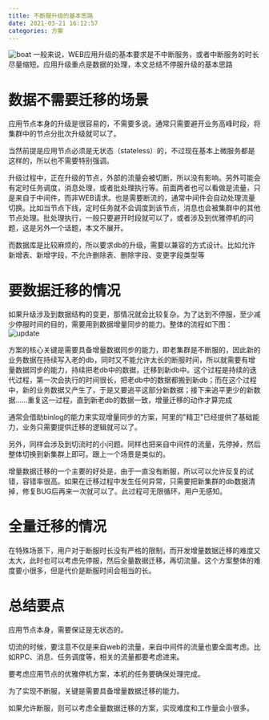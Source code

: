 ```yaml
---
title: 不断服升级的基本思路
date: 2021-03-21 16:12:57
categories: 方案
---
```

![boat](http://pic.kyfxbl.com/boat.jpg)
一般来说，WEB应用升级的基本要求是不中断服务，或者中断服务的时长尽量缩短。应用升级重点是数据的处理，本文总结不停服升级的基本思路
<!--more-->

# 数据不需要迁移的场景

应用节点本身的升级是很容易的，不需要多说。通常只需要避开业务高峰时段，将集群中的节点分批次升级就可以了。

当然前提是应用节点必须是无状态（stateless）的，不过现在基本上微服务都是这样的，所以也不需要特别强调。

升级过程中，正在升级的节点，外部的流量会被切断，所以没有影响。另外可能会有定时任务调度，消息处理，或者批处理执行等。前面两者也可以看做是流量，只是来自于中间件，而非WEB请求。也是需要断流的，通常中间件会自动处理流量切换。比如当节点下线，定时任务就不会调度到该节点，消息也会被集群中的其他节点处理。批处理执行，一般只要避开时段就可以了，或者涉及到优雅停机的问题，这是另外一个话题，本文不展开。

而数据库是比较麻烦的，所以要求db的升级，需要以兼容的方式设计。比如允许新增表、新增字段，不允许删除表、删除字段、变更字段类型等

# 要数据迁移的情况

如果升级涉及到数据结构的变更，那情况就会比较复杂。为了达到不停服，至少减少停服时间的目的，需要用到数据增量同步的能力。整体的流程如下图：
![update](http://pic.kyfxbl.com/updatedb1.png)

方案的核心关键是需要具备增量数据同步的能力，即老集群是不断服的，因此新的业务数据在持续写入老的db，同时又不能允许太长的断服时间，所以就需要有增量数据同步的能力，持续把老db中的数据，迁移到新db中。这个过程是持续的迭代过程，第一次会执行的时间很长，把老db中的数据都搬到新db；而在这个过程中，新的业务数据又产生了，于是又要追平这部分新数据；接下来追平更少的新数据……重复这一过程，直到新老db的数据一致，增量迁移的动作才算完成

通常会借助binlog的能力来实现增量同步的方案，阿里的"精卫"已经提供了基础能力，业务只需要提供迁移的逻辑就可以了。

另外，同样会涉及到切流时的小问题。同样也把来自中间件的流量，先停掉，然后整体切换到新集群上即可。跟上一个场景是类似的。

增量数据迁移的一个主要的好处是，由于一直没有断服，所以可以允许反复的试错，容错率很高。如果在迁移过程中发生任何异常，只需要把新集群的db数据清掉，修复BUG后再来一次就可以了。此过程可无限循环，用户无感知。

# 全量迁移的情况

在特殊场景下，用户对于断服时长没有严格的限制，而开发增量数据迁移的难度又太大，此时也可以考虑先停服，然后全量数据迁移，再切流量。这个方案整体的难度要小很多，但是代价是断服时间会相当的长。

# 总结要点

应用节点本身，需要保证是无状态的。

切流的时候，要注意不仅是来自web的流量，来自中间件的流量也要全面考虑。比如RPC、消息、任务调度等，相关的流量都要考虑进来。

要考虑应用节点的优雅停机方案，本机的任务要确保处理完成。

为了实现不断服，关键是需要具备增量数据迁移的能力。

如果允许断服，则可以考虑全量数据迁移的方案，实现难度和工作量会小很多。